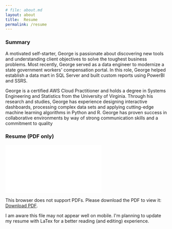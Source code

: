 ```yaml
---
# file: about.md
layout: about
title:  Resume
permalink: /resume
---
```



### Summary

A motivated self-starter, George is passionate about discovering new tools and understanding client objectives to solve the toughest business problems. Most recently, George served as a data engineer to modernize a state government workers' compensation portal. In this role, George helped establish a data mart in SQL Server and built custom reports using PowerBI and SSRS.

George is a certified AWS Cloud Practitioner and holds a degree in Systems Engineering and Statistics from the University of Virginia. Through his research and studies, George has experience designing interactive dashboards, processing complex data sets and applying cutting-edge machine learning algorithms in Python and R. George has proven success in collaborative environments by way of strong communication skills and a commitment to quality 

### Resume (PDF only)

<object data="/assets/Resume.pdf" type="application/pdf" width="100%" height="800px">
    <embed src="/assets/Resume.pdf">
        <p>This browser does not support PDFs. Please download the PDF to view it: <a href="/assets/Resume.pdf">Download PDF</a>.</p>
    </embed>
</object>

I am aware this file may not appear well on mobile. I'm planning to update my resume with LaTex for a better reading (and editing) experience. 



